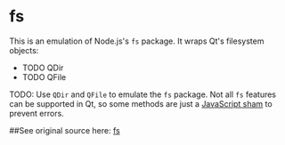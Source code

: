 # fs

This is an emulation of Node.js's `fs` package. It wraps Qt's filesystem objects:
 * TODO QDir
 * TODO QFile

TODO: Use `QDir` and `QFile` to emulate the `fs` package.
Not all `fs` features can be supported in Qt, so some methods are just a [JavaScript sham](http://stackoverflow.com/q/27508833/251019) to prevent errors.

##See original source here:
[fs](https://github.com/nodejs/node/blob/v4.4.2/lib/fs.js)
